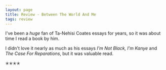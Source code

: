 ```yaml
---
layout: page
title: Review - Between The World And Me
tags: review
---
```


I've been a _huge_ fan of Ta-Nehisi Coates essays for years, so it was about time I read a book by him.

I didn't love it nearly as much as his essays _I’m Not Black, I’m Kanye_ and _The Case For Reparations_,
but it was valuable read.  

✭✭✭✭